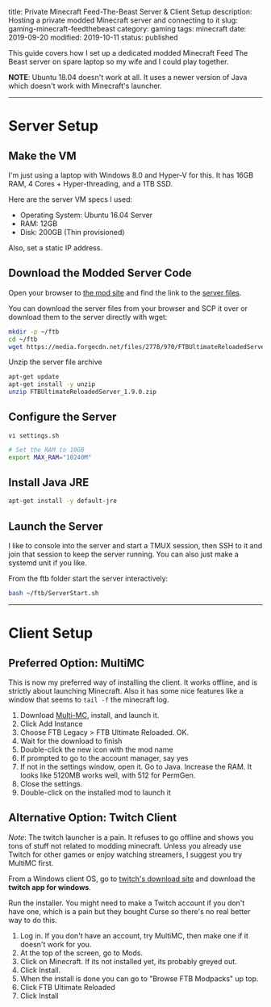 title: Private Minecraft Feed-The-Beast Server & Client Setup
description: Hosting a private modded Minecraft server and connecting to it
slug: gaming-minecraft-feedthebeast
category: gaming
tags: minecraft
date: 2019-09-20
modified: 2019-10-11
status: published


This guide covers how I set up a dedicated modded Minecraft Feed The Beast
server on spare laptop so my wife and I could play together.

**NOTE**: Ubuntu 18.04 doesn't work at all. It uses a newer version of Java
which doesn't work with Minecraft's launcher.

---

# Server Setup

## Make the VM

I'm just using a laptop with Windows 8.0 and Hyper-V for this. It has 16GB RAM,
4 Cores + Hyper-threading, and a 1TB SSD.

Here are the server VM specs I used:
- Operating System: Ubuntu 16.04 Server
- RAM: 12GB
- Disk: 200GB (Thin provisioned)

Also, set a static IP address.


## Download the Modded Server Code

Open your browser to [the mod site](https://www.curseforge.com/minecraft/modpacks/ftb-ultimate-reloaded)
and find the link to the [server files](https://www.feed-the-beast.com/projects/ftb-ultimate-reloaded/files).

You can download the server files from your browser and SCP it over or download
them to the server directly with wget:

```bash
mkdir -p ~/ftb
cd ~/ftb
wget https://media.forgecdn.net/files/2778/970/FTBUltimateReloadedServer_1.9.0.zip

```

Unzip the server file archive

```bash
apt-get update
apt-get install -y unzip
unzip FTBUltimateReloadedServer_1.9.0.zip
```


## Configure the Server

`vi settings.sh`

```bash
# Set the RAM to 10GB
export MAX_RAM="10240M"
```


## Install Java JRE

```bash
apt-get install -y default-jre
```


## Launch the Server

I like to console into the server and start a TMUX session, then SSH to it
and join that session to keep the server running. You can also just make a
systemd unit if you like.

From the ftb folder start the server interactively:
```bash
bash ~/ftb/ServerStart.sh
```


---

# Client Setup


## Preferred Option: MultiMC

This is now my preferred way of installing the client. It works offline, and is
strictly about launching Minecraft. Also it has some nice features like
a window that seems to `tail -f` the minecraft log.

1. Download [Multi-MC](https://multimc.org/), install, and launch it.
1. Click Add Instance
1. Choose FTB Legacy > FTB Ultimate Reloaded. OK.
1. Wait for the download to finish
1. Double-click the new icon with the mod name
1. If prompted to go to the account manager, say yes
1. If not in the settings window, open it. Go to Java. Increase the RAM.
   It looks like 5120MB works well, with 512 for PermGen.
1. Close the settings.
1. Double-click on the installed mod to launch it


## Alternative Option: Twitch Client

*Note*: The twitch launcher is a pain. It refuses to go offline and shows you
tons of stuff not related to modding minecraft.
Unless you already use Twitch for other games or enjoy watching streamers,
I suggest you try MultiMC first.

From a Windows client OS, go to [twitch's download site](https://www.twitch.tv/downloads)
and download the **twitch app for windows**.

Run the installer. You might need to make a Twitch account if you don't have
one, which is a pain but they bought Curse so there's no real better way to
do this.

1. Log in. If you don't have an account, try MultiMC, then make one if it
   doesn't work for you.
1. At the top of the screen, go to Mods.
1. Click on Minecraft. If its not installed yet, its probably greyed out.
1. Click Install.
1. When the install is done you can go to "Browse FTB Modpacks" up top.
1. Click FTB Ultimate Reloaded
1. Click Install

